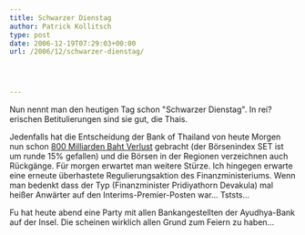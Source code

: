 ```yaml
---
title: Schwarzer Dienstag
author: Patrick Kollitsch
type: post
date: 2006-12-19T07:29:03+00:00
url: /2006/12/schwarzer-dienstag/




---
```

Nun nennt man den heutigen Tag schon "Schwarzer Dienstag". In rei?erischen Betitulierungen sind sie gut, die Thais.

Jedenfalls hat die Entscheidung der Bank of Thailand von heute Morgen nun schon [800 Milliarden Baht Verlust][1] gebracht (der Börsenindex SET ist um runde 15% gefallen) und die Börsen in der Regionen verzeichnen auch Rückgänge. Für morgen erwartet man weitere Stürze. Ich hingegen erwarte eine erneute überhastete Regulierungsaktion des Finanzministeriums. Wenn man bedenkt dass der Typ (Finanzminister Pridiyathorn Devakula) mal hei&szlig;er Anw&auml;rter auf den Interims-Premier-Posten war... Tststs... 

Fu hat heute abend eine Party mit allen Bankangestellten der Ayudhya-Bank auf der Insel. Die scheinen wirklich allen Grund zum Feiern zu haben...

 [1]: http://www.nationmultimedia.com/2006/12/19/headlines/headlines_30021984.php
